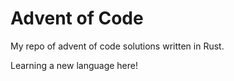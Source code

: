 # Advent of Code

My repo of advent of code solutions written in Rust.

Learning a new language here!
